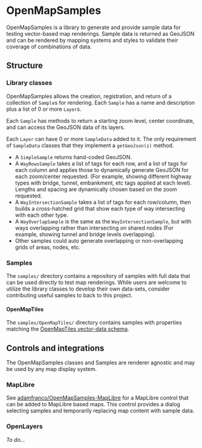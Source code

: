 # OpenMapSamples

OpenMapSamples is a library to generate and provide sample data for testing vector-based map renderings. Sample data is returned as GeoJSON and can be rendered by mapping systems and styles to validate their coverage of combinations of data.

## Structure

### Library classes
OpenMapSamples allows the creation, registration, and return of a collection of `Sample`s for rendering. Each `Sample` has a name and description plus a list of 0 or more `Layer`s.

Each `Sample` has methods to return a starting zoom level, center coordinate, and can access the GeoJSON data of its layers.

Each `Layer` can have 0 or more `SampleData` added to it. The only requirement of `SampleData` classes that they implement a `getGeoJson(z)` method.

 * A `SimpleSample` returns hand-coded GeoJSON.
 * A `WayRowsSample` takes a list of tags for each row, and a list of tags for each column and applies those to dynamically generate GeoJSON for each zoom/center requested.  (For example, showing different highway types with bridge, tunnel, embankment, etc tags applied at each level). Lengths and spacing are dynamically chosen based on the zoom requested.
 * A `WayIntersectionSample` takes a list of tags for each row/column, then builds a cross-hatched grid that show each type of way intersecting with each other type.
 * A `WayOverlapSample` is the same as the `WayIntersectionSample`, but with ways overlapping rather than intersecting on shared nodes (For example, showing tunnel and bridge levels overlapping).
 * Other samples could auto generate overlapping or non-overlapping grids of areas, nodes, etc.

### Samples
The `samples/` directory contains a repository of samples with full data that can be used directly to test map renderings. While users are welcome to utilize the library classes to develop their own data-sets, consider contributing useful samples to back to this project.

#### OpenMapTiles
The `samples/OpenMapTiles/` directory contains samples with properties matching the [OpenMapTiles vector-data schema](https://openmaptiles.org/schema/). 

## Controls and integrations

The OpenMapSamples classes and Samples are renderer agnostic and may be used by any map display system.

### MapLibre
See [adamfranco/OpenMapSamples-MapLibre](https://github.com/adamfranco/OpenMapSamples-MapLibre) for a MapLibre control that can be added to MapLibre based maps. This control provides a dialog selecting samples and temporarily replacing map content with sample data.

### OpenLayers
_To do..._
